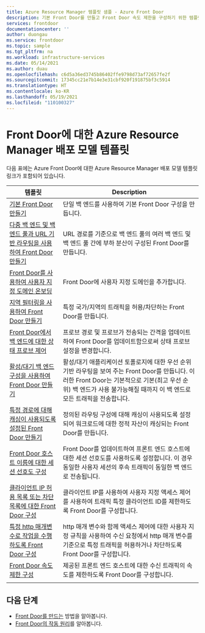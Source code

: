 ```yaml
---
title: Azure Resource Manager 템플릿 샘플 - Azure Front Door
description: 기본 Front Door를 만들고 Front Door 속도 제한을 구성하기 위한 템플릿을 포함하여 Azure Front Door용 Resource Manager 템플릿 샘플에 대해 알아봅니다.
services: frontdoor
documentationcenter: ''
author: duongau
ms.service: frontdoor
ms.topic: sample
ms.tgt_pltfrm: na
ms.workload: infrastructure-services
ms.date: 05/14/2021
ms.author: duau
ms.openlocfilehash: c6d5a36ed3745b86402ffe9798d73af72657fe2f
ms.sourcegitcommit: 17345cc21e7b14e3e31cbf920f191875bf3c5914
ms.translationtype: HT
ms.contentlocale: ko-KR
ms.lasthandoff: 05/19/2021
ms.locfileid: "110100327"
---
```

# <a name="azure-resource-manager-deployment-model-templates-for-front-door"></a>Front Door에 대한 Azure Resource Manager 배포 모델 템플릿

다음 표에는 Azure Front Door에 대한 Azure Resource Manager 배포 모델 템플릿 링크가 포함되어 있습니다.

| 템플릿 | Description |
| ---| ---|
| [기본 Front Door 만들기](https://github.com/Azure/azure-quickstart-templates/tree/master/quickstarts/microsoft.network/front-door-create-basic)| 단일 백 엔드를 사용하여 기본 Front Door 구성을 만듭니다. |
| [다중 백 엔드 및 백 엔드 풀과 URL 기반 라우팅을 사용하여 Front Door 만들기](https://github.com/Azure/azure-quickstart-templates/tree/master/quickstarts/microsoft.network/front-door-create-multiple-backends)| URL 경로를 기준으로 백 엔드 풀의 여러 백 엔드 및 백 엔드 풀 간에 부하 분산이 구성된 Front Door를 만듭니다. |
| [Front Door를 사용하여 사용자 지정 도메인 온보딩](https://github.com/Azure/azure-quickstart-templates/tree/master/101-front-door-custom-domain)| Front Door에 사용자 지정 도메인을 추가합니다. |
| [지역 필터링을 사용하여 Front Door 만들기](https://github.com/Azure/azure-quickstart-templates/tree/master/quickstarts/microsoft.network/front-door-geo-filtering)| 특정 국가/지역의 트래픽을 허용/차단하는 Front Door를 만듭니다. |
| [Front Door에서 백 엔드에 대한 상태 프로브 제어](https://github.com/Azure/azure-quickstart-templates/tree/master/201-front-door-health-probes)| 프로브 경로 및 프로브가 전송되는 간격을 업데이트하여 Front Door를 업데이트함으로써 상태 프로브 설정을 변경합니다. |
| [활성/대기 백 엔드 구성을 사용하여 Front Door 만들기](https://github.com/Azure/azure-quickstart-templates/tree/master/201-front-door-priority-lb)| 활성/대기 애플리케이션 토폴로지에 대한 우선 순위 기반 라우팅을 보여 주는 Front Door를 만듭니다. 이러한 Front Door는 기본적으로 기본(최고 우선 순위) 백 엔드가 사용 불가능해질 때까지 이 백 엔드로 모든 트래픽을 전송합니다. |
| [특정 경로에 대해 캐싱이 사용되도록 설정된 Front Door 만들기](https://github.com/Azure/azure-quickstart-templates/tree/master/201-front-door-create-caching)| 정의된 라우팅 구성에 대해 캐싱이 사용되도록 설정되어 워크로드에 대한 정적 자산이 캐싱되는 Front Door를 만듭니다. |
| [Front Door 호스트 이름에 대한 세션 선호도 구성](https://github.com/Azure/azure-quickstart-templates/tree/master/201-front-door-session-affinity) | Front Door를 업데이트하여 프론트 엔드 호스트에 대한 세션 선호도를 사용하도록 설정합니다. 이 경우 동일한 사용자 세션의 후속 트래픽이 동일한 백 엔드로 전송됩니다. |
| [클라이언트 IP 허용 목록 또는 차단 목록에 대한 Front Door 구성](https://github.com/Azure/azure-quickstart-templates/tree/master/quickstarts/microsoft.network/front-door-waf-clientip)| 클라이언트 IP를 사용하여 사용자 지정 액세스 제어를 사용하여 트래픽 특정 클라이언트 ID를 제한하도록 Front Door를 구성합니다. |
| [특정 http 매개변수로 작업을 수행하도록 Front Door 구성](https://github.com/Azure/azure-quickstart-templates/tree/master/quickstarts/microsoft.network/front-door-waf-http-params)| http 매개 변수와 함께 액세스 제어에 대한 사용자 지정 규칙을 사용하여 수신 요청에서 http 매개 변수를 기준으로 특정 트래픽을 허용하거나 차단하도록 Front Door를 구성합니다. |
| [Front Door 속도 제한 구성](https://github.com/Azure/azure-quickstart-templates/tree/master/quickstarts/microsoft.network/front-door-rate-limiting)| 제공된 프론트 엔드 호스트에 대한 수신 트래픽의 속도를 제한하도록 Front Door를 구성합니다. |
| | |

## <a name="next-steps"></a>다음 단계

- [Front Door를 만드는](quickstart-create-front-door.md) 방법을 알아봅니다.
- [Front Door의 작동 원리](front-door-routing-architecture.md)를 알아봅니다.
